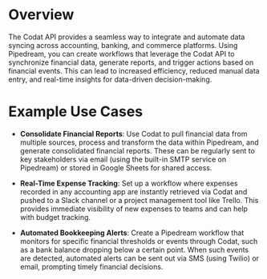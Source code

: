 # Overview

The Codat API provides a seamless way to integrate and automate data syncing across accounting, banking, and commerce platforms. Using Pipedream, you can create workflows that leverage the Codat API to synchronize financial data, generate reports, and trigger actions based on financial events. This can lead to increased efficiency, reduced manual data entry, and real-time insights for data-driven decision-making.

# Example Use Cases

- **Consolidate Financial Reports**: Use Codat to pull financial data from multiple sources, process and transform the data within Pipedream, and generate consolidated financial reports. These can be regularly sent to key stakeholders via email (using the built-in SMTP service on Pipedream) or stored in Google Sheets for shared access.

- **Real-Time Expense Tracking**: Set up a workflow where expenses recorded in any accounting app are instantly retrieved via Codat and pushed to a Slack channel or a project management tool like Trello. This provides immediate visibility of new expenses to teams and can help with budget tracking.

- **Automated Bookkeeping Alerts**: Create a Pipedream workflow that monitors for specific financial thresholds or events through Codat, such as a bank balance dropping below a certain point. When such events are detected, automated alerts can be sent out via SMS (using Twilio) or email, prompting timely financial decisions.
